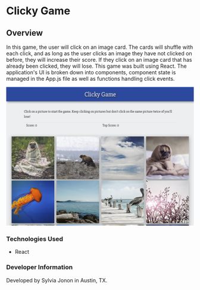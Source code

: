 
# Clicky Game

## Overview

In this game, the user will click on an image card.  The cards will shuffle with each click, and as long as the user clicks an image they have not clicked on before, they will increase their score.  If they click on an image card that has already been clicked, they will lose. This game was built using React.  The application's UI is broken down into components, component state is managed in the App.js file as well as functions handling click events.

![clickygame](assets/images/clickygame.png)

### Technologies Used
* React

### Developer Information
Developed by Sylvia Jonon in Austin, TX.

